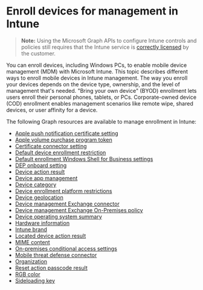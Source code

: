 # Enroll devices for management in Intune

> **Note:** Using the Microsoft Graph APIs to configure Intune controls and policies still requires that the Intune service is [correctly licensed](https://www.microsoft.com/en-us/cloud-platform/microsoft-intune-pricing) by the customer.

You can enroll devices, including Windows PCs, to enable mobile device management (MDM) with Microsoft Intune. This topic describes different ways to enroll mobile devices in Intune management. The way you enroll your devices depends on the device type, ownership, and the level of management that's needed. "Bring your own device" (BYOD) enrollment lets users enroll their personal phones, tablets, or PCs. Corporate-owned device (COD) enrollment enables management scenarios like remote wipe, shared devices, or user affinity for a device.

The following Graph resources are available to manage enrollment in Intune:

- [Apple push notification certificate setting](intune_onboarding_applepushnotificationcertificatesetting.md)
- [Apple volume purchase program token](intune_onboarding_applevolumepurchaseprogramtoken.md)
- [Certificate connector setting](intune_onboarding_certificateconnectorsetting.md)
- [Default device enrollment restriction](intune_onboarding_defaultdeviceenrollmentrestrictions.md)
- [Default enrollment Windows Shell for Business settings](intune_onboarding_defaultdeviceenrollmentwindowshelloforbusinesssettings.md)
- [DEP onboard setting](intune_onboarding_deponboardingsetting.md)
- [Device action result](intune_onboarding_deviceactionresult.md)
- [Device app management](intune_onboarding_deviceappmanagement.md)
- [Device category](intune_onboarding_devicecategory.md)
- [Device enrollment platform restrictions](intune_onboarding_deviceenrollmentplatformrestrictions.md)
- [Device geolocation](intune_onboarding_devicegeolocation.md)
- [Device management Exchange connector](intune_onboarding_devicemanagementexchangeconnector.md)
- [Device management Exchange On-Premises policy](intune_onboarding_devicemanagementexchangeonpremisespolicy.md)
- [Device operating system summary](intune_onboarding_deviceoperatingsystemsummary.md)
- [Hardware information](intune_onboarding_hardwareinformation.md)
- [Intune brand](intune_onboarding_intunebrand.md)
- [Located device action result](intune_onboarding_locatedeviceactionresult.md)
- [MIME content](intune_onboarding_mimecontent.md)
- [On-premises conditional access settings](intune_onboarding_onpremisesconditionalaccesssettings.md)
- [Mobile threat defense connector](intune_onboarding_mobilethreatdefenseconnector.md)
- [Organization](intune_onboarding_organization.md)
- [Reset action passcode result](intune_onboarding_resetpasscodeactionresult.md)
- [RGB color](intune_onboarding_rgbcolor.md)
- [Sideloading key](intune_onboarding_sideloadingkey.md)
